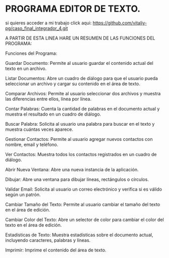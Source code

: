 #  PROGRAMA EDITOR DE TEXTO.

si quieres acceder a mi trabajo click aqui: https://github.com/vitaliy-pg/caso_final_integrador_4.git

A PARTIR DE ESTA LINEA HARE UN RESUMEN DE LAS FUNCIONES DEL PROGRAMA:


Funciones del Programa:

Guardar Documento: Permite al usuario guardar el contenido actual del texto en un archivo.

Listar Documentos: Abre un cuadro de diálogo para que el usuario pueda seleccionar un archivo y cargar su contenido en el área de texto.

Comparar Archivos: Permite al usuario seleccionar dos archivos y muestra las diferencias entre ellos, línea por línea.

Contar Palabras: Cuenta la cantidad de palabras en el documento actual y muestra el resultado en un cuadro de diálogo.

Buscar Palabra: Solicita al usuario una palabra para buscar en el texto y muestra cuántas veces aparece.

Gestionar Contactos: Permite al usuario agregar nuevos contactos con nombre, email y teléfono.

Ver Contactos: Muestra todos los contactos registrados en un cuadro de diálogo.

Abrir Nueva Ventana: Abre una nueva instancia de la aplicación.

Dibujar: Abre una ventana para dibujar líneas, rectángulos o círculos.

Validar Email: Solicita al usuario un correo electrónico y verifica si es válido según un patrón.

Cambiar Tamaño del Texto: Permite al usuario cambiar el tamaño del texto en el área de edición.

Cambiar Color del Texto: Abre un selector de color para cambiar el color del texto en el área de edición.

Estadísticas de Texto: Muestra estadísticas sobre el documento actual, incluyendo caracteres, palabras y líneas.

Imprimir: Imprime el contenido del área de texto.
